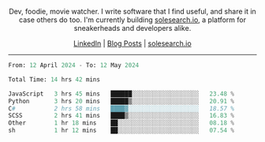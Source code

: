 <p align="center">Dev, foodie, movie watcher. I write software that I find useful, and share it in case others do too. I'm currently building <a href="https://solesearch.io">solesearch.io</a>, a platform for sneakerheads and developers alike.</p>
<p align="center">
  <a href="https://www.linkedin.com/in/peter-rauscher">LinkedIn</a>
  |
  <a href="https://dev.to/peterrauscher">Blog Posts</a>
  |
  <a href="https://solesearch.io">solesearch.io</a>
</p>
<hr/>
<!--START_SECTION:waka-->

```python
From: 12 April 2024 - To: 12 May 2024

Total Time: 14 hrs 42 mins

JavaScript   3 hrs 45 mins   ██████░░░░░░░░░░░░░░░░░░░   23.48 %
Python       3 hrs 20 mins   █████▒░░░░░░░░░░░░░░░░░░░   20.91 %
C#           2 hrs 58 mins   ████▓░░░░░░░░░░░░░░░░░░░░   18.57 %
SCSS         2 hrs 41 mins   ████▒░░░░░░░░░░░░░░░░░░░░   16.83 %
Other        1 hr 18 mins    ██░░░░░░░░░░░░░░░░░░░░░░░   08.18 %
sh           1 hr 12 mins    ██░░░░░░░░░░░░░░░░░░░░░░░   07.54 %
```

<!--END_SECTION:waka-->
